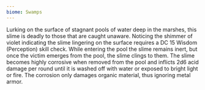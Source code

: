 ```yaml
---
biome: Swamps
---
```

Lurking on the surface of stagnant pools of water deep in the marshes, this slime is deadly to those that are caught unaware. Noticing the shimmer of violet indicating the slime lingering on the surface requires a DC 15 Wisdom (Perception) skill check. While entering the pool the slime remains inert, but once the victim emerges from the pool, the slime clings to them. The slime becomes highly corrosive when removed from the pool and inflicts 2d6 acid damage per round until it is washed off with water or exposed to bright light or fire. The corrosion only damages organic material, thus ignoring metal armor. 

